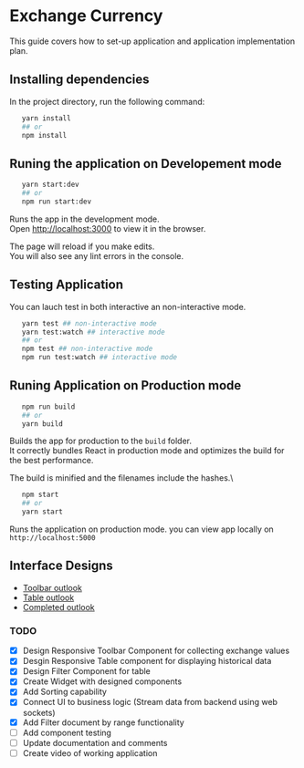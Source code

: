 # **Exchange Currency**

This guide covers how to set-up application and application implementation plan.

## **Installing dependencies**

In the project directory, run the following command:

```bash
   yarn install
   ## or
   npm install
```

## **Runing the application on Developement mode**

```bash
   yarn start:dev
   ## or
   npm run start:dev
```

Runs the app in the development mode.\
Open [http://localhost:3000](http://localhost:3000) to view it in the browser.

The page will reload if you make edits.\
You will also see any lint errors in the console.

## **Testing Application**

You can lauch test in both interactive an non-interactive mode.

```bash
   yarn test ## non-interactive mode
   yarn test:watch ## interactive mode
   ## or
   npm test ## non-interactive mode
   npm run test:watch ## interactive mode
```

## **Runing Application on Production mode**

```bash
   npm run build
   ## or
   yarn build
```

Builds the app for production to the `build` folder.\
It correctly bundles React in production mode and optimizes the build for the best performance.

The build is minified and the filenames include the hashes.\

```bash
   npm start
   ## or
   yarn start
```

Runs the application on production mode. you can view app locally on `http://localhost:5000`

## **Interface Designs**

- [Toolbar outlook](https://www.figma.com/file/YMRGT8t3GlxDMH8cN7BTw9/Technical-Assessment?node-id=24%3A1295)
- [Table outlook](https://www.figma.com/file/YMRGT8t3GlxDMH8cN7BTw9/Technical-Assessment?node-id=21%3A2715)
- [Completed outlook](https://www.figma.com/file/YMRGT8t3GlxDMH8cN7BTw9/Technical-Assessment?node-id=2%3A1161)

### **TODO**

- [x] Design Responsive Toolbar Component for collecting exchange values
- [x] Desgin Responsive Table component for displaying historical data
- [x] Design Filter Component for table
- [x] Create Widget with designed components
- [x] Add Sorting capability
- [x] Connect UI to business logic (Stream data from backend using web sockets)
- [x] Add Filter document by range functionality
- [ ] Add component testing
- [ ] Update documentation and comments
- [ ] Create video of working application

